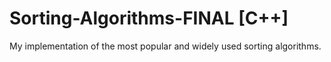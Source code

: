 # Sorting-Algorithms-FINAL [C++]

My implementation of the most popular and widely used sorting algorithms.
